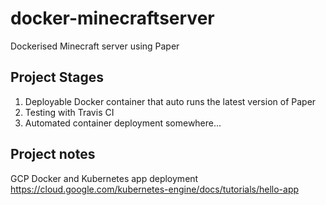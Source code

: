 # docker-minecraftserver
Dockerised Minecraft server using Paper

## Project Stages
1. Deployable Docker container that auto runs the latest version of Paper
2. Testing with Travis CI
3. Automated container deployment somewhere...

## Project notes

GCP Docker and Kubernetes app deployment
https://cloud.google.com/kubernetes-engine/docs/tutorials/hello-app
